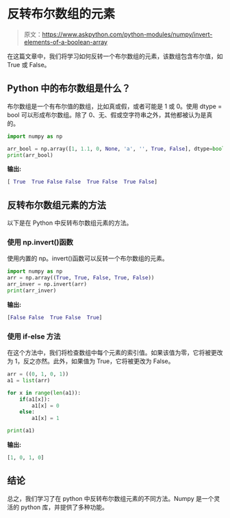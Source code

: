 # 反转布尔数组的元素

> 原文：<https://www.askpython.com/python-modules/numpy/invert-elements-of-a-boolean-array>

在这篇文章中，我们将学习如何反转一个布尔数组的元素，该数组包含布尔值，如 True 或 False。

## Python 中的布尔数组是什么？

布尔数组是一个有布尔值的数组，比如真或假，或者可能是 1 或 0。使用 dtype = bool 可以形成布尔数组。除了 0、无、假或空字符串之外，其他都被认为是真的。

```py
import numpy as np

arr_bool = np.array([1, 1.1, 0, None, 'a', '', True, False], dtype=bool)
print(arr_bool)

```

**输出:**

```py
[ True  True False False  True False  True False]

```

## 反转布尔数组元素的方法

以下是在 Python 中反转布尔数组元素的方法。

### 使用 np.invert()函数

使用内置的 np。invert()函数可以反转一个布尔数组的元素。

```py
import numpy as np
arr = np.array((True, True, False, True, False))
arr_inver = np.invert(arr)
print(arr_inver)

```

**输出:**

```py
[False False  True False  True]

```

### 使用 if-else 方法

在这个方法中，我们将检查数组中每个元素的索引值。如果该值为零，它将被更改为 1，反之亦然。此外，如果值为 True，它将被更改为 False。

```py
arr = ((0, 1, 0, 1))
a1 = list(arr)

for x in range(len(a1)):
    if(a1[x]):
        a1[x] = 0
    else:
        a1[x] = 1

print(a1)

```

**输出:**

```py
[1, 0, 1, 0]

```

## 结论

总之，我们学习了在 python 中反转布尔数组元素的不同方法。Numpy 是一个灵活的 python 库，并提供了多种功能。